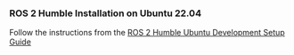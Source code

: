 ### ROS 2 Humble Installation on Ubuntu 22.04
Follow the instructions from the [ROS 2 Humble Ubuntu Development Setup Guide](https://docs.ros.org/en/humble/Installation/Alternatives/Ubuntu-Development-Setup.html)
